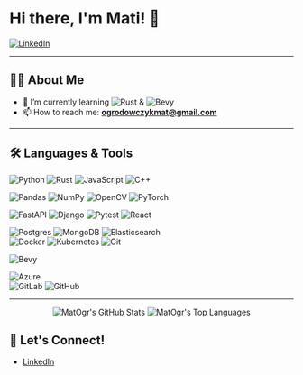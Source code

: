<!--
**yourusername/yourusername** is a ✨ _special_ ✨ repository because its `README.md` (this file) appears on your GitHub profile.
-->

# Hi there, I'm Mati! 👋

[![LinkedIn](https://img.shields.io/badge/-LinkedIn-blue?style=flat-square&logo=linkedin&logoColor=white&link=https://linkedin.com/in/mateusz-ogrodowczyk-6967691a3/)](https://linkedin.com/in/mateusz-ogrodowczyk-6967691a3/)
<!-- [![Twitter](https://img.shields.io/badge/-Twitter-1da1f2?style=flat-square&logo=twitter&logoColor=white&link=https://twitter.com/yourhandle)](https://twitter.com/yourhandle)
[![GitHub](https://img.shields.io/badge/-GitHub-181717?style=flat-square&logo=github&logoColor=white&link=https://github.com/yourusername)](https://github.com/yourusername) -->

---

## 👨‍💻 About Me

<!-- - 🔭 I’m currently working on **[Project Name](https://github.com/yourusername/project-name)** -->
- 🌱 I’m currently learning ![Rust](https://img.shields.io/badge/-Rust-333?style=social&logo=rust) & ![Bevy](https://img.shields.io/badge/-Bevy-333?style=social&logo=Bevy) 
- 📫 How to reach me: **ogrodowczykmat@gmail.com**
<!-- - 👯 I’m looking to collaborate on **Open Source Projects** -->
<!-- - 💬 Ask me about **Web Development, JavaScript, or Python** -->
<!-- - ⚡ Fun fact: *I love hiking and coffee!* -->

---

## 🛠️ Languages & Tools

![Python](https://img.shields.io/badge/python-3670A0?style=for-the-badge&logo=python&logoColor=ffdd54)
![Rust](https://img.shields.io/badge/rust-%23000000.svg?style=for-the-badge&logo=rust&logoColor=white)
![JavaScript](https://img.shields.io/badge/javascript-%23323330.svg?style=for-the-badge&logo=javascript&logoColor=%23F7DF1E)
![C++](https://img.shields.io/badge/c++-%2300599C.svg?style=for-the-badge&logo=c%2B%2B&logoColor=white)

<!-- ![mlflow](https://img.shields.io/badge/mlflow-%23d9ead3.svg?style=for-the-badge&logo=numpy&logoColor=blue) -->
![Pandas](https://img.shields.io/badge/pandas-%23150458.svg?style=for-the-badge&logo=pandas&logoColor=white)
![NumPy](https://img.shields.io/badge/numpy-%23013243.svg?style=for-the-badge&logo=numpy&logoColor=white)
![OpenCV](https://img.shields.io/badge/opencv-%23white.svg?style=for-the-badge&logo=opencv&logoColor=white)
![PyTorch](https://img.shields.io/badge/PyTorch-%23EE4C2C.svg?style=for-the-badge&logo=PyTorch&logoColor=white) </br>

![FastAPI](https://img.shields.io/badge/FastAPI-005571?style=for-the-badge&logo=fastapi)
![Django](https://img.shields.io/badge/django-%23092E20.svg?style=for-the-badge&logo=django&logoColor=white)
![Pytest](https://img.shields.io/badge/pytest-%23ffffff.svg?style=for-the-badge&logo=pytest&logoColor=2f9fe3)
![React](https://img.shields.io/badge/react-%2320232a.svg?style=for-the-badge&logo=react&logoColor=%2361DAFB)
<!-- ![NodeJS](https://img.shields.io/badge/node.js-6DA55F?style=for-the-badge&logo=node.js&logoColor=white) -->

![Postgres](https://img.shields.io/badge/postgres-%23316192.svg?style=for-the-badge&logo=postgresql&logoColor=white)
![MongoDB](https://img.shields.io/badge/MongoDB-%234ea94b.svg?style=for-the-badge&logo=mongodb&logoColor=white)
![Elasticsearch](https://img.shields.io/badge/elasticsearch-%230377CC.svg?style=for-the-badge&logo=elasticsearch&logoColor=white)</br>
![Docker](https://img.shields.io/badge/docker-%230db7ed.svg?style=for-the-badge&logo=docker&logoColor=white)
![Kubernetes](https://img.shields.io/badge/kubernetes-%23326ce5.svg?style=for-the-badge&logo=kubernetes&logoColor=white)
![Git](https://img.shields.io/badge/git-%23F05033.svg?style=for-the-badge&logo=git&logoColor=white)

![Bevy](https://img.shields.io/badge/bevy-%23232326.svg?style=for-the-badge&logo=bevy&logoColor=white)
<!-- ![Unreal Engine](https://img.shields.io/badge/unrealengine-%23313131.svg?style=for-the-badge&logo=unrealengine&logoColor=white) -->

![Azure](https://img.shields.io/badge/azure-%230072C6.svg?style=for-the-badge&logo=microsoftazure&logoColor=white)  </br>
![GitLab](https://img.shields.io/badge/gitlab-%23181717.svg?style=for-the-badge&logo=gitlab&logoColor=white)
![GitHub](https://img.shields.io/badge/github-%23121011.svg?style=for-the-badge&logo=github&logoColor=white)

---

<p align="center">
  <img src="https://github-readme-stats.vercel.app/api?username=MatOgr&show_icons=true&hide_border=true&theme=cobalt" alt="MatOgr's GitHub Stats" />
  <img src="https://github-readme-stats.vercel.app/api/top-langs/?username=MatOgr&layout=compact&hide_border=true&theme=cobalt" alt="MatOgr's Top Languages" />
</p>


<!-- ## 🚀 Featured Projects

- [**Project 1**](https://github.com/MatOgr/project1) – Short project description.
- [**Project 2**](https://github.com/MatOgr/project2) – Short project description.
- [**Project 3**](https://github.com/MatOgr/project3) – Short project description. 

---
-->
## 🤝 Let's Connect!

- [LinkedIn](https://linkedin.com/in/mateusz-ogrodowczyk-6967691a3/)
<!-- - [Twitter](https://twitter.com/yourhandle) -->
<!-- - [Personal Website](https://yourwebsite.com) -->
